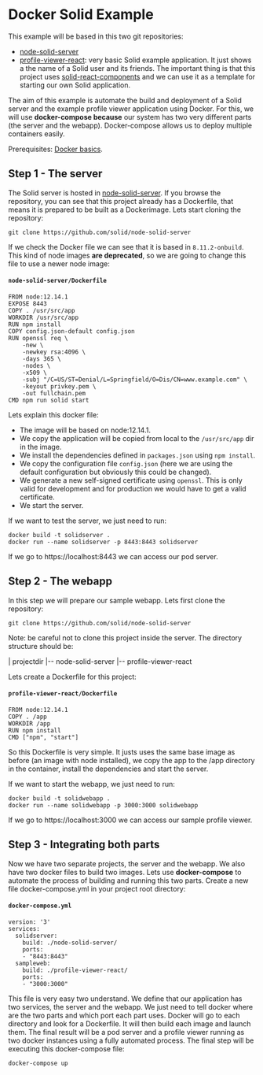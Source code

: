 # Docker Solid Example
This example will be based in this two git repositories:
* [node-solid-server](https://github.com/solid/node-solid-server)
* [profile-viewer-react](https://github.com/solid/profile-viewer-react): very basic Solid example application. It just shows a the name of a Solid user and its friends. The important thing is that this project uses [solid-react-components](https://github.com/solid/react-components) and we can use it as a template for starting our own Solid application.

The aim of this example is automate the build and deployment of a Solid server and the example profile viewer application using Docker. For this, we will use **docker-compose because** our system has two very different parts (the server and the webapp). Docker-compose allows us to deploy multiple containers easily.

Prerequisites: [Docker basics](https://github.com/pglez82/docker_cheatsheet/).

## Step 1 - The server
The Solid server is hosted in [node-solid-server](https://github.com/solid/node-solid-server). If you browse the repository, you can see that this project already has a Dockerfile, that means it is prepared to be built as a Dockerimage. Lets start cloning the repository:
```
git clone https://github.com/solid/node-solid-server
```
If we check the Docker file we can see that it is based in `8.11.2-onbuild`. This kind of node images **are deprecated**, so we are going to change this file to use a newer node image:
#### **`node-solid-server/Dockerfile`**
```
FROM node:12.14.1
EXPOSE 8443
COPY . /usr/src/app
WORKDIR /usr/src/app
RUN npm install
COPY config.json-default config.json
RUN openssl req \
    -new \
    -newkey rsa:4096 \
    -days 365 \
    -nodes \
    -x509 \
    -subj "/C=US/ST=Denial/L=Springfield/O=Dis/CN=www.example.com" \
    -keyout privkey.pem \
    -out fullchain.pem
CMD npm run solid start
```
Lets explain this docker file:
* The image will be based on node:12.14.1. 
* We copy the application will be copied from local to the `/usr/src/app` dir in the image.
* We install the dependencies defined in `packages.json` using `npm install`.
* We copy the configuration file `config.json` (here we are using the default configuration but obviously this could be changed).
* We generate a new self-signed certificate using `openssl`. This is only valid for development and for production we would have to get a valid certificate.
* We start the server.

If we want to test the server, we just need to run:
```
docker build -t solidserver .
docker run --name solidserver -p 8443:8443 solidserver
``` 
If we go to https://localhost:8443 we can access our pod server. 

## Step 2 - The webapp
In this step we will prepare our sample webapp. Lets first clone the repository:
```
git clone https://github.com/solid/node-solid-server
```
Note: be careful not to clone this project inside the server. The directory structure should be:

| projectdir
|-- node-solid-server
|-- profile-viewer-react

Lets create a Dockerfile for this project:
#### **`profile-viewer-react/Dockerfile`**
```
FROM node:12.14.1
COPY . /app
WORKDIR /app
RUN npm install
CMD ["npm", "start"]
```
So this Dockerfile is very simple. It justs uses the same base image as before (an image with node installed), we copy the app to the /app directory in the container, install the dependencies and start the server.

If we want to start the webapp, we just need to run:
```
docker build -t solidwebapp .
docker run --name solidwebapp -p 3000:3000 solidwebapp
``` 
If we go to https://localhost:3000 we can access our sample profile viewer. 

## Step 3 - Integrating both parts
Now we have two separate projects, the server and the webapp. We also have two docker files to build two images. Lets use **docker-compose** to automate the process of building and running this two parts. Create a new file docker-compose.yml in your project root directory:

#### **`docker-compose.yml`**
```
version: '3'
services:
  solidserver:
    build: ./node-solid-server/
    ports:
    - "8443:8443"
  sampleweb:
    build: ./profile-viewer-react/
    ports:
    - "3000:3000"
```
This file is very easy two understand. We define that our application has two services, the server and the webapp. We just need to tell docker where are the two parts and which port each part uses. Docker will go to each directory and look for a Dockerfile. It will then build each image and launch them. The final result will be a pod server and a profile viewer running as two docker instances using a fully automated process. The final step will be executing this docker-compose file:
```
docker-compose up
```
